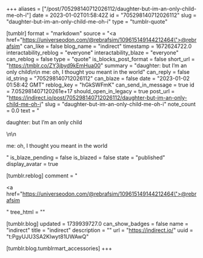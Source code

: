 +++
aliases = ["/post/705298140712026112/daughter-but-im-an-only-child-me-oh-i"]
date = 2023-01-02T01:58:42Z
id = "705298140712026112"
slug = "daughter-but-im-an-only-child-me-oh-i"
type = "tumblr-quote"

[tumblr]
format = "markdown"
source = "<a href=\"https://universeodon.com/@rebrafsim/109615149144212464\">@rebrafsim</a>"
can_like = false
blog_name = "indirect"
timestamp = 1672624722.0
interactability_reblog = "everyone"
interactability_blaze = "everyone"
can_reblog = false
type = "quote"
is_blocks_post_format = false
short_url = "https://tmblr.co/ZY3jbyd9kEmHua00"
summary = "daughter: but I’m an only child\n\n me: oh, I thought you meant in the world"
can_reply = false
id_string = "705298140712026112"
can_blaze = false
date = "2023-01-02 01:58:42 GMT"
reblog_key = "hGkSWFmK"
can_send_in_message = true
id = 7.052981407120261e+17
should_open_in_legacy = true
post_url = "https://indirect.io/post/705298140712026112/daughter-but-im-an-only-child-me-oh-i"
slug = "daughter-but-im-an-only-child-me-oh-i"
note_count = 0.0
text = "<p>daughter: but I’m an only child</p>\n\n<p>me: oh, I thought you meant in the world</p>"
is_blaze_pending = false
is_blazed = false
state = "published"
display_avatar = true

[tumblr.reblog]
comment = "<p><a href=\"https://universeodon.com/@rebrafsim/109615149144212464\">@rebrafsim</a></p>"
tree_html = ""

[tumblr.blog]
updated = 1739939727.0
can_show_badges = false
name = "indirect"
title = "indirect"
description = ""
url = "https://indirect.io/"
uuid = "t:PgyUJU3SA2Klwyt81UWAwQ"

[tumblr.blog.tumblrmart_accessories]
+++
